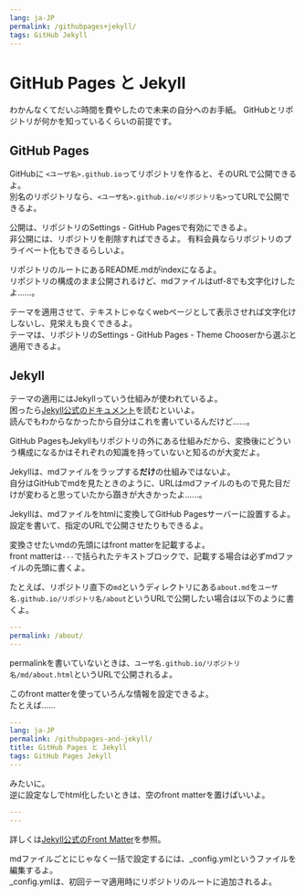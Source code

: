```yaml
---
lang: ja-JP
permalink: /githubpages+jekyll/
tags: GitHub Jekyll
---
```


# GitHub Pages と Jekyll

わかんなくてだいぶ時間を費やしたので未来の自分へのお手紙。
GitHubとリポジトリが何かを知っているくらいの前提です。

## GitHub Pages

GitHubに `<ユーザ名>.github.io`ってリポジトリを作ると、そのURLで公開できるよ。  
別名のリポジトリなら、`<ユーザ名>.github.io/<リポジトリ名>`ってURLで公開できるよ。

公開は、リポジトリのSettings - GitHub Pagesで有効にできるよ。  
非公開には、リポジトリを削除すればできるよ。
有料会員ならリポジトリのプライベート化もできるらしいよ。

リポジトリのルートにあるREADME.mdがindexになるよ。  
リポジトリの構成のまま公開されるけど、mdファイルはutf-8でも文字化けしたよ……。

テーマを適用させて、テキストじゃなくwebページとして表示させれば文字化けしないし、見栄えも良くできるよ。  
テーマは、リポジトリのSettings - GitHub Pages - Theme Chooserから選ぶと適用できるよ。

## Jekyll

テーマの適用にはJekyllっていう仕組みが使われているよ。  
困ったら[Jekyll公式のドキュメント](http://jekyllrb-ja.github.io/docs/github-pages/)を読むといいよ。  
読んでもわからなかったから自分はこれを書いているんだけど……。

GitHub PagesもJekyllもリポジトリの外にある仕組みだから、変換後にどういう構成になるかはそれぞれの知識を持っていないと知るのが大変だよ。

Jekyllは、mdファイルをラップする**だけ**の仕組みではないよ。  
自分はGitHubでmdを見たときのように、URLはmdファイルのもので見た目だけが変わると思っていたから躓きが大きかったよ……。

Jekyllは、mdファイルをhtmlに変換してGitHub Pagesサーバーに設置するよ。  
設定を書いて、指定のURLで公開させたりもできるよ。

変換させたいmdの先頭にはfront matterを記載するよ。  
front matterは`---`で括られたテキストブロックで、記載する場合は必ずmdファイルの先頭に書くよ。

たとえば、リポジトリ直下の`md`というディレクトリにある`about.md`を`ユーザ名.github.io/リポジトリ名/about`というURLで公開したい場合は以下のように書くよ。

```yml
---
permalink: /about/
---
```

permalinkを書いていないときは、`ユーザ名.github.io/リポジトリ名/md/about.html`というURLで公開されるよ。

このfront matterを使っていろんな情報を設定できるよ。  
たとえば……

```yml
---
lang: ja-JP
permalink: /githubpages-and-jekyll/
title: GitHub Pages と Jekyll
tags: GitHub Pages Jekyll
---
```

みたいに。  
逆に設定なしでhtml化したいときは、空のfront matterを置けばいいよ。

```yml
---
---
```

詳しくは[Jekyll公式のFront Matter](http://jekyllrb-ja.github.io/docs/front-matter/)を参照。

mdファイルごとにじゃなく一括で設定するには、_config.ymlというファイルを編集するよ。  
_config.ymlは、初回テーマ適用時にリポジトリのルートに追加されるよ。

